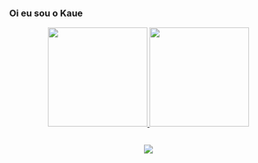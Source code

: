 ### Oi eu sou o Kaue


<a href="https://github.com/Kauesz">
<div align="center">
<a href="https://github.com/Kauesz">
  <img height="180em" src="https://github-readme-stats.vercel.app/api?username=Kauesz&show_icons=true&theme=dracula&include_all_commits=true&count_private=true"/>
  <img height="180em" src="https://github-readme-stats.vercel.app/api/top-langs/?username=Kauesz&layout=compact&langs_count=7&theme=dracula"/>
    
  ##
 
  <div> 
  <a href="https://instagram.com/kauemamoru" target="_blank"><img src="https://img.shields.io/badge/-Instagram-%23E4405F?style=for-the-badge&logo=instagram&logoColor=white" target="_blank"></a>

